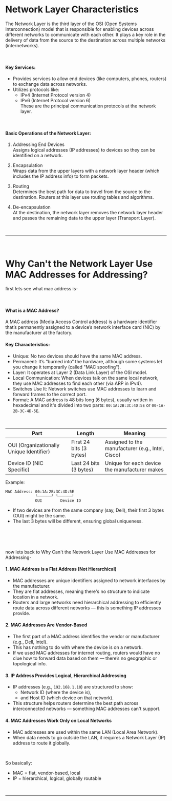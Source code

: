 

# Network Layer Characteristics

The Network Layer is the third layer of the OSI (Open Systems Interconnection) model that is responsible for enabling devices across different networks to communicate with each other. It plays a key role in the delivery of data from the source to the destination across multiple networks (internetworks).

<br>

#### Key Services:
- Provides services to allow end devices (like computers, phones, routers) to exchange data across networks.
- Utilizes protocols like:
  - IPv4 (Internet Protocol version 4)
  - IPv6 (Internet Protocol version 6)  
    These are the principal communication protocols at the network layer.
<br>

#### Basic Operations of the Network Layer:

1. Addressing End Devices  
   Assigns logical addresses (IP addresses) to devices so they can be identified on a network.

2. Encapsulation  
   Wraps data from the upper layers with a network layer header (which includes the IP address info) to form packets.

3. Routing  
   Determines the best path for data to travel from the source to the destination. Routers at this layer use routing tables and algorithms.

4. De-encapsulation  
   At the destination, the network layer removes the network layer header and passes the remaining data to the upper layer (Transport Layer).

<br>

___

<br>

# Why Can't the Network Layer Use MAC Addresses for Addressing?

first lets see what mac address is-

<br>

#### What is a MAC Address?

A MAC address (Media Access Control address) is a hardware identifier that’s permanently assigned to a device’s network interface card (NIC) by the manufacturer at the factory.

#### Key Characteristics:
- Unique: No two devices should have the same MAC address.
- Permanent: It’s “burned into” the hardware, although some systems let you change it temporarily (called "MAC spoofing").
- Layer: It operates at Layer 2 (Data Link Layer) of the OSI model.
- Local Communication: When devices talk on the same local network, they use MAC addresses to find each other (via ARP in IPv4).
- Switches Use It: Network switches use MAC addresses to learn and forward frames to the correct port.
- Format: A MAC address is 48 bits long (6 bytes), usually written in hexadecimal and it's divided into two parts: 
  `00:1A:2B:3C:4D:5E` or `00-1A-2B-3C-4D-5E`.

<br>

| Part | Length | Meaning |
|------|--------|---------|
| OUI (Organizationally Unique Identifier) | First 24 bits (3 bytes) | Assigned to the manufacturer (e.g., Intel, Cisco) |
| Device ID (NIC Specific) | Last 24 bits (3 bytes) | Unique for each device the manufacturer makes |

Example:
```
MAC Address: 00:1A:2B:3C:4D:5E
             └──────┘ └──────┘
             OUI        Device ID
```

- If two devices are from the same company (say, Dell), their first 3 bytes (OUI) might be the same.
- The last 3 bytes will be different, ensuring global uniqueness.

<br>
<br>

<br>

now lets back to Why Can't the Network Layer Use MAC Addresses for Addressing-

#### 1. MAC Address is a Flat Address (Not Hierarchical)
- MAC addresses are unique identifiers assigned to network interfaces by the manufacturer.
- They are flat addresses, meaning there's no structure to indicate location in a network.
- Routers and large networks need hierarchical addressing to efficiently route data across different networks — this is something IP addresses provide.

#### 2. MAC Addresses Are Vendor-Based
- The first part of a MAC address identifies the vendor or manufacturer (e.g., Dell, Intel).
- This has nothing to do with where the device is on a network.
- If we used MAC addresses for internet routing, routers would have no clue how to forward data based on them — there’s no geographic or topological info.

#### 3. IP Address Provides Logical, Hierarchical Addressing
- IP addresses (e.g., `192.168.1.10`) are structured to show:
  - Network ID (where the device is),
  - and Host ID (which device on that network).
- This structure helps routers determine the best path across interconnected networks — something MAC addresses can't support.

#### 4. MAC Addresses Work Only on Local Networks
- MAC addresses are used within the same LAN (Local Area Network).
- When data needs to go outside the LAN, it requires a Network Layer (IP) address to route it globally.

<br>

So basically:
- MAC = flat, vendor-based, local
- IP = hierarchical, logical, globally routable

<br>

___

<br>

